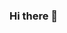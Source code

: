 ### Hi there 👋

<!--
**lx0564/lx0564** is a ✨ _special_ ✨ repository because its `README.md` (this file) appears on your GitHub profile.

I'm AlchemyLin.

- 🔭 I’m currently working on CQ
- 🌱 I’m currently learning Swift
-->
